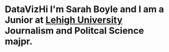 # DataVizHi I'm Sarah Boyle and I am a Junior at [**Lehigh University**](http://www1.lehigh.edu/) Journalism and Politcal Science majpr.

